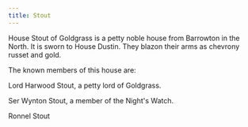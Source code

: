```yaml
---
title: Stout
---
```


House Stout of Goldgrass is a petty noble house from Barrowton in the North. It is sworn to House Dustin. They blazon their arms as chevrony russet and gold.

The known members of this house are:

Lord Harwood Stout, a petty lord of Goldgrass.

Ser Wynton Stout, a member of the Night's Watch.

Ronnel Stout 


